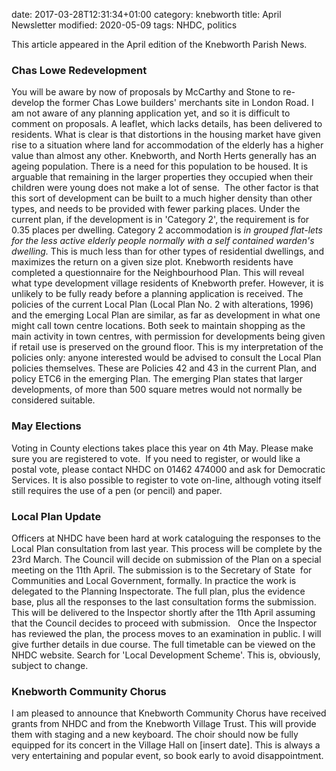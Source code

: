 date: 2017-03-28T12:31:34+01:00
category: knebworth
title: April Newsletter
modified: 2020-05-09
tags: NHDC, politics


This article  appeared in the April edition of the Knebworth Parish News.

### Chas Lowe Redevelopment
You will be aware by now of proposals by McCarthy and Stone to re-develop the former Chas Lowe builders' merchants site in London Road. I am not aware of any planning application yet, and so it is difficult to comment on proposals. A leaflet, which lacks details, has been delivered to residents.
What is clear is that distortions in the housing market have given rise to a situation where land for accommodation of the elderly has a higher value than almost any other. Knebworth, and North Herts generally has an ageing population. There is a need for this population to be housed. It is arguable that remaining in the larger properties they occupied when their children were young does not make a lot of sense. 
The other factor is that this sort of development can be built to a much higher density than other types, and needs to be provided with fewer parking places. Under the current plan, if the development is in 'Category 2', the requirement is for 0.35 places per dwelling. Category 2 accommodation is _in grouped flat-lets for the less active elderly people normally with a self contained warden's dwelling._ This is much less than for other types of residential dwellings, and maximizes the return on a given size plot.
Knebworth residents have completed a questionnaire for the Neighbourhood Plan. This will reveal what type development village residents of Knebworth prefer. However, it is unlikely to be fully ready before a planning application is received.
The policies of the current Local Plan (Local Plan No. 2 with alterations, 1996) and the emerging Local Plan are similar, as far as development in what one might call town centre locations. Both seek to maintain shopping as the main activity in town centres, with permission for developments being given if retail use is preserved on the ground floor. This is my interpretation of the policies only: anyone interested would be advised to consult the Local Plan policies themselves. These are Policies 42 and 43 in the current Plan, and policy ETC6 in the emerging Plan. The emerging Plan states that larger developments, of more than 500 square metres would not normally be considered suitable.
### May Elections
Voting in County elections takes place this year on 4th May. Please make sure you are registered to vote.  If you need to register, or would like a postal vote, please contact NHDC on 01462 474000 and ask for Democratic Services. It is also possible to register to vote on-line, although voting itself still requires the use of a pen (or pencil) and paper.
### Local Plan Update
Officers at NHDC have been hard at work cataloguing the responses to the Local Plan consultation from last year. This process will be complete by the 23rd March. The Council will decide on submission of the Plan on a special meeting on the 11th April. The submission is to the Secretary of State  for Communities and Local Government, formally. In practice the work is delegated to the Planning Inspectorate. The full plan, plus the evidence base, plus all the responses to the last consultation forms the submission. This will be delivered to the Inspector shortly after the 11th April assuming that the Council decides to proceed with submission.  
Once the Inspector has reviewed the plan, the process moves to an examination in public. I will give further details in due course. The full timetable can be viewed on the NHDC website. Search for 'Local Development Scheme'. This is, obviously, subject to change.
### Knebworth Community Chorus
I am pleased to announce that Knebworth Community Chorus have received grants from NHDC and from the Knebworth Village Trust. This will provide them with staging and a new keyboard. The choir should now be fully equipped for its concert in the Village Hall on [insert date]. This is always a very entertaining and popular event, so book early to avoid disappointment.

